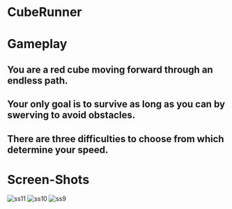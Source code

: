 # CubeRunner

# Gameplay
You are a red cube moving forward through an endless path.
-
Your only goal is to survive as long as you can by swerving to avoid obstacles.
-
There are three difficulties to choose from which determine your speed.
-

# Screen-Shots
![ss11](https://user-images.githubusercontent.com/46424677/98875030-62bfbe80-24a1-11eb-9760-d7a956cbd52a.png)
![ss10](https://user-images.githubusercontent.com/46424677/98875037-66ebdc00-24a1-11eb-831a-ed681068195a.png)
![ss9](https://user-images.githubusercontent.com/46424677/98875032-65221880-24a1-11eb-875e-590338421d1a.png)

